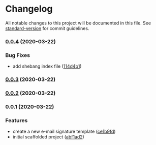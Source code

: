 # Changelog

All notable changes to this project will be documented in this file. See [standard-version](https://github.com/conventional-changelog/standard-version) for commit guidelines.

### [0.0.4](https://github.com/d-koppenhagen/a-mail-signature/compare/v0.0.3...v0.0.4) (2020-03-22)


### Bug Fixes

* add shebang index file ([114d4b1](https://github.com/d-koppenhagen/a-mail-signature/commit/114d4b1f43edd901c728b7cc1717aacd661fef60))

### [0.0.3](https://github.com/d-koppenhagen/a-mail-signature/compare/v0.0.2...v0.0.3) (2020-03-22)

### [0.0.2](https://github.com/d-koppenhagen/a-mail-signature/compare/v0.0.1...v0.0.2) (2020-03-22)

### 0.0.1 (2020-03-22)


### Features

* create a new e-mail signature template ([ce1b9fd](https://github.com/d-koppenhagen/a-mail-signature/commit/ce1b9fda3668f9f0973bbd008c8a3398bb2dfdda))
* initial scaffolded project ([abf1ad2](https://github.com/d-koppenhagen/a-mail-signature/commit/abf1ad204d35d04c6bb48c1dc1dfaa2c51dd38ad))
